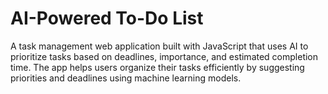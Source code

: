<html>
<body>
<h1>AI-Powered To-Do List</h1>
A task management web application built with JavaScript that uses AI to prioritize tasks based on deadlines, importance, and estimated completion time. The app helps users organize their tasks efficiently by suggesting priorities and deadlines using machine learning models.

</body>
</html>
